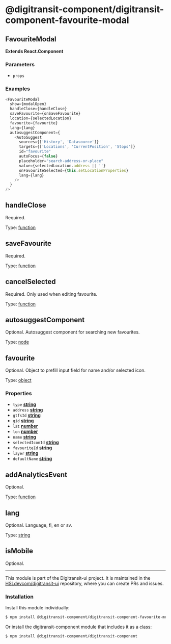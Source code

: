# @digitransit-component/digitransit-component-favourite-modal

<!-- Generated by documentation.js. Update this documentation by updating the source code. -->

## FavouriteModal

**Extends React.Component**

### Parameters

-   `props`  

### Examples

```javascript
<FavouriteModal
  show={modalOpen}
  handleClose={handleClose}
  saveFavourite={onSaveFavourite}
  location={selectedLocation}
  favourite={favourite}
  lang={lang}
  autosuggestComponent={
    <AutoSuggest
      sources={['History', 'Datasource']}
      targets={['Locations', 'CurrentPosition', 'Stops']}
      id="favourite"
      autoFocus={false}
      placeholder="search-address-or-place"
      value={selectedLocation.address || ''}
      onFavouriteSelected={this.setLocationProperties}
      lang={lang}
    />
  }
/>
```

## handleClose

Required.

Type: [function][1]

## saveFavourite

Required.

Type: [function][1]

## cancelSelected

Required. Only used when editing favourite.

Type: [function][1]

## autosuggestComponent

Optional.
Autosuggest component for searching new favourites.

Type: [node][2]

## favourite

Optional.
Object to prefill input field for name and/or selected icon.

Type: [object][3]

### Properties

-   `type` **[string][4]** 
-   `address` **[string][4]** 
-   `gtfsId` **[string][4]** 
-   `gid` **[string][4]** 
-   `lat` **[number][5]** 
-   `lon` **[number][5]** 
-   `name` **[string][4]** 
-   `selectedIconId` **[string][4]** 
-   `favouriteId` **[string][4]** 
-   `layer` **[string][4]** 
-   `defaultName` **[string][4]** 

## addAnalyticsEvent

Optional.

Type: [function][1]

## lang

Optional. Language, fi, en or sv.

Type: [string][4]

## isMobile

Optional.

[1]: https://developer.mozilla.org/docs/Web/JavaScript/Reference/Statements/function

[2]: https://developer.mozilla.org/docs/Web/API/Node/nextSibling

[3]: https://developer.mozilla.org/docs/Web/JavaScript/Reference/Global_Objects/Object

[4]: https://developer.mozilla.org/docs/Web/JavaScript/Reference/Global_Objects/String

[5]: https://developer.mozilla.org/docs/Web/JavaScript/Reference/Global_Objects/Number

<!-- This file is automatically generated. Please don't edit it directly:
if you find an error, edit the source file (likely index.js), and re-run
./scripts/generate-readmes in the digitransit-component project. -->

---

This module is part of the Digitransit-ui project. It is maintained in the
[HSLdevcom/digitransit-ui](https://github.com/HSLdevcom/digitransit-ui) repository, where you can create
PRs and issues.

### Installation

Install this module individually:

```sh
$ npm install @digitransit-component/digitransit-component-favourite-modal
```

Or install the digitransit-component module that includes it as a class:

```sh
$ npm install @digitransit-component/digitransit-component
```
